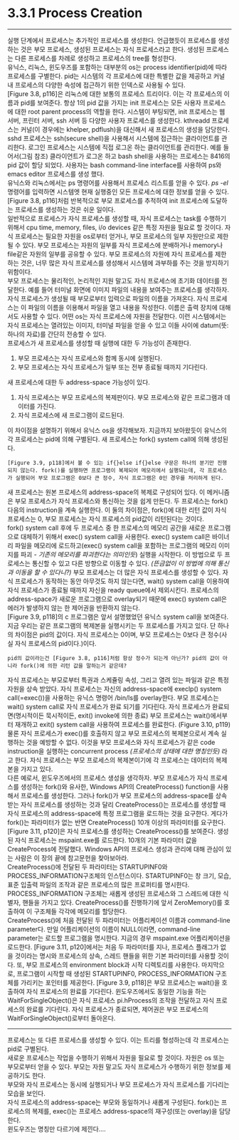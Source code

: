 # 3.3.1 Process Creation
---
실행 단계에서 프로세스는 추가적인 프로세스를 생성한다. 언급했듯이 프로세스를 생성하는 것은 부모 프로세스, 생성된 프로세스는 자식 프로세스라고 한다. 생성된 프로세스는 다른 프로세스를 차례로 생성하고 프로세스의 tree를 형성한다.
<br>
유닉스, 리눅스, 윈도우즈를 포함하는 대부분의 os는 process identifier(pid)에 따라 프로세스를 구별한다. pid는 시스템의 각 프로세스에 대한 특별한 값을 제공하고 커널 내 프로세스의 다양한 속성에 접근하기 위한 인덱스로 사용될 수 있다.
<br>
[Figure 3.8, p116]은 리눅스에 대한 보통의 프로세스 트리이다. 이는 각 프로세스의 이름과 pid를 보여준다. 항상 1의 pid 값을 가지는 init 프로세스는 모든 사용자 프로세스에 대한 root parent process의 역할을 한다. 시스템이 부팅되면, init 프로세스는 웹 서버, 프린터 서버, ssh 서버 등 다양한 사용자 프로세스를 생성한다. kthreadd 프로세스는 커널(이 경우에는 khelper, pdflush)을 대신해서 새 프로세스의 생성을 담당한다. sshd 프로세스는 ssh(secure shell)을 사용해서 시스템에 접근하는 클라이언트를 관리한다. 로그인 프로세스는 시스템에 직접 로그온 하는 클라이언트를 관리한다. 예를 들어서(그림 참조) 클라이언트가 로그온 하고 bash shell을 사용하는 프로세스는 8416의 pid 값이 할당 되었다. 사용자는 bash command-line interface를 사용하여 ps와 emacs editor 프로세스를 생성 했다.
<br>
유닉스와 리눅스에서는 ps 명령어를 사용해서 프로세스 리스트를 얻을 수 있다. _ps -el_ 명령어를 입력하면 시스템엣 현재 실행중인 모든 프로세스에 대한 정보를 얻을 수 있다. [Figure 3.8, p116]처럼 반복적으로 부모 프로세스를 추적하여 init 프로세스에 도달하는 프로세스를 생성하는 것은 쉬운 일이다.
<br>
일반적으로 프로세스가 자식 프로세스를 생성할 때, 자식 프로세스는 task를 수행하기 위해서 cpu time, memory, files, i/o devices 같은 특정 자원을 필요로 할 것이다. 자식 프로세스는 필요한 자원을 os로부터 얻거나, 부모 프로세스의 일부 자원만으로 제한될 수 있다. 부모 프로세스는 자원의 일부를 자식 프로세스에 분배하거나 memory나 file같은 자원의 일부를 공유할 수 있다. 부모 프로세스의 자원에 자식 프로세스를 제한하는 것은, 너무 많은 자식 프로세스를 생성해서 시스템에 과부하를 주는 것을 방지하기 위함이다.
<br>
부모 프로세스는 물리적인, 논리적인 지원 말고도 자식 프로세스에 초기화 데이터를 전달한다. 예를 들어 터미널 화면에 이미지 파일의 내용을 보여주는 프로세스를 생각하자. 자식 프로세스가 생성될 때 부모로부터 입력으로 파일의 이름을 가져온다. 자식 프로세스는 이 파일의 이름을 이용해서 파일을 열고 내용을 작성한다. 이름은 출력 장치에 대해서도 사용할 수 있다. 어떤 os는 자식 프로세스에 자원을 전달한다. 이런 시스템에서는 자식 프로세스는 열려있는 이미지, 터미널 파일을 얻을 수 있고 이들 사이에 datum(뜻:하나의 자료)를 간단히 전송할 수 있다.
<br>
프로세스가 새 프로세스를 생성할 때 실행에 대한 두 가능성이 존재한다.
1. 부모 프로세스는 자식 프로세스와 함께 동시에 실행된다.
2. 부모 프로세스는 자식 프로세스가 일부 또는 전부 종료될 때까지 기다린다.

새 프로세스에 대한 두 address-space 가능성이 있다.
1. 자식 프로세스는 부모 프로세스의 복제판이다. 부모 프로세스와 같은 프로그램과 데이터를 가진다.
2. 자식 프로세스에 새 프로그램이 로드된다.

이 차이점을 설명하기 위해서 유닉스 os을 생각해보자. 지금까지 보아왔듯이 유닉스의 각 프로세스는 pid에 의해 구별된다. 새 프로세스는 fork() system call에 의해 생성된다.

    [Figure 3.9, p118]에서 볼 수 있는 if{}else if{}else 구문은 하나의 분기만 진행되지 않는다. fork()를 실행하면 프로그램이 복제되어 메모리에서 실행되는데, 각 프로세스가 실행되어 부모 프로그램은 0보다 큰 정수, 자식 프로그램은 0인 경우를 처리하게 된다.

새 프로세스는 원본 프로세스의 address-space의 복제로 구성되어 있다. 이 메커니즘은 부모 프로세스가 자식 프로세스와 통신하는 것을 쉽게 만든다. 두 프로세스는 fork() 다음의 instruction을 계속 실행한다. 이 둘의 차이점은, fork()에 대한 리턴 값이 자식 프로세스는 0, 부모 프로세스는 자식 프로세스의 pid값이 리턴된다는 것이다.
<br>
fork() system call 후에 두 프로세스 중 한 프로세스의 메모리 공간을 새로운 프로그램으로 대체하기 위해서 exec() system call을 사용한다. exec() system call은 바이너리 파일을 메모리에 로드하고(exec() system call을 포함하는 프로그램의 메모리 이미지를 파괴 - _기존의 메모리를 파괴한다는 의미인듯_) 실행을 시작한다. 이 방법으로 두 프로세스는 통신할 수 있고 다른 방향으로 이동할 수 있다. _(뜬금없이 이 방법에 의해 통신과 이동을 할 수 있다니?)_ 부모 프로세스는 더 많은 자식 프로세스를 생성할 수 있다. 자식 프로세스가 동작하는 동안 아무것도 하지 않는다면, wait() system call을 이용하여 자식 프로세스가 종료될 때까지 자신을 ready queue에서 제외시킨다. 프로세스의 address-space가 새로운 프로그램으로 overlay되기 때문에 exec() system call은 에러가 발생하지 않는 한 제어권을 반환하지 않는다.
<br>
[Figure 3.9, p118]의 c 프로그램은 앞서 설명했었던 유닉스 system call을 보여준다. 지금 우리는 같은 프로그램의 복제본을 실행시키는 두 프로세스를 가지고 있다. 단 하나의 차이점은 pid의 값이다. 자식 프로세스는 0이며, 부모 프로세스는 0보다 큰 정수(사실 자식 프로세스의 pid이다.)이다.

    pid의 값이라는건 [Figure 3.8, p116]처럼 항상 정수가 되는게 아닌가? pid의 값이 아니라 fork()에 의한 리턴 값을 말하는거 같은데?

자식 프로세스는 부모로부터 특권과 스케쥴링 속성, 그리고 열려 있는 파일과 같은 특정 자원을 상속 받았다. 자식 프로세스는 자신의 address-space에 execlp() system call(=exec())을 사용하는 유닉스 명령어 /bin/ls를 overlay한다. 부모 프로세스는 wait() system call로 자식 프로세스가 완료 되기를 기다린다. 자식 프로세스가 완료되면(명시적이든 묵시적이든, exit() invoke에 의한 종료) 부모 프로세스는 wait()에서부터 재개하고 exit() system call을 사용하여 프로세스를 완료한다. (Figure 3.10, p119)
<br>
물론 자식 프로세스가 exec()를 호출하지 않고 부모 프로세스의 복제본으로서 계속 실행하는 것을 예방할 수 없다. 이것을 부모 프로세스와 자식 프로세스가 같은 code instruction을 실행하는 concurrent process _(프로세스의 상태에 대한 명칭인듯)_ 라고 한다. 자식 프로세스는 부모 프로세스의 복제본이기에 각 프로세스는 데이터의 복제본을 가지고 있다.
<br>
다른 예로서, 윈도우즈에서의 프로세스 생성을 생각하자. 부모 프로세스가 자식 프로세스를 생성하는 fork()와 유사한, Windows API의 CreateProcess() function을 사용해서 프로세스를 생성한다. 그러나 fork()가 부모 프로세스의 address-space를 상속받는 자식 프로세스를 생성하는 것과 달리 CreateProcess()는 프로세스를 생성할 때 자식 프로세스의 address-space에 특정 프로그램을 로드하는 것을 요구한다. 게다가 fork()는 파라미터가 없는 반면 CreateProcess() 10개 이상의 파라미터를 요구한다.
<br>
[Figure 3.11, p120]은 자식 프로세스를 생성하는 CreateProcess()를 보여준다. 생성된 자식 프로세스는 mspaint.exe를 로드한다. 10개의 기본 파라미터 값을 CreateProcess에 전달했다. Windows API의 프로세스 생성과 관리에 대해 관심이 있는 사람은 이 장의 끝에 참고문헌을 찾아보아라.
<br>
CreateProcess()에 전달된 두 파라미터는 STARTUPINF0와 PROCESS_INFORMATION구조체의 인스턴스이다. STARTUPINF0는 창 크기, 모습, 표준 입출력 파일의 조작과 같은 프로세스의 많은 프로퍼티를 명시한다. PROCESS_INFORMATION 구조체는 새롭게 생성된 프로세스와 그 스레드에 대한 식별자, 핸들을 가지고 있다. CreateProcess()를 진행하기에 앞서 ZeroMemory()를 호출하여 이 구조체들 각각에 메모리를 할당한다.
<br>
CreateProcess()에 처음 전달된 두 파라미터는 어플리케이션 이름과 command-line parameter다. 만일 어플리케이션의 이름이 NULL이라면, command-line parameter는 로드할 프로그램을 명시한다. 지금의 경우 mspaint.exe 어플리케이션을 로드한다. [Figure 3.11, p120]에서는 처음 두 파라미터를 지나, 프로세스 플래그가 없을 것이라는 명시와 프로세스의 상속, 스레드 핸들을 위한 기본 파라미터를 사용할 것이다. 또, 부모 프로세스의 environment block과 시작 디렉토리를 사용한다. 마지막으로, 프로그램이 시작할 때 생성된 STARTUPINF0, PROCESS_INFORMATION 구조체를 가리키는 포인터를 제공한다. [Figure 3.9, p118]은 부모 프로세스는 wait()을 호출하여 자식 프로세스의 완료를 기다린다. 윈도우즈에서도 동일한 기능을 하는 WaitForSingleObject()은 자식 프로세스 pi.hProcess의 조작을 전달하고 자식 프로세스의 완료를 기다린다. 자식 프로세스가 종료되면, 제어권은 부모 프로세스의 WaitForSingleObject()로부터 돌아온다.

---

프로세스는 또 다른 프로세스를 생성할 수 있다. 이는 트리를 형성하는데 각 프로세스는 pid로 구별된다.
<br>
새로운 프로세스는 작업을 수행하기 위해서 자원을 필요로 할 것이다. 자원은 os 또는 부모로부터 얻을 수 있다. 부모는 자원 말고도 자식 프로세스가 수행하기 위한 정보를 제공하기도 한다.
<br>
부모와 자식 프로세스는 동시에 실행되거나 부모 프로세스가 자식 프로세스를 기다리는 모습을 보인다.
<br>
자식 프로세스의 address-space는 부모와 동일하거나 새롭게 구성된다.
fork()는 프로세스의 복제를, exec()는 프로세스 address-space의 재구성(또는 overlay)을 담당한다.
<br>
윈도우즈는 명칭만 다르기에 제낀다....
